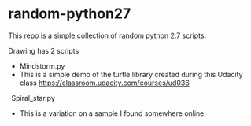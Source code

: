 # random-python27
This repo is a simple collection of random python 2.7 scripts.

Drawing has 2 scripts
- Mindstorm.py
-   This is a simple demo of the turtle library created during this Udacity class https://classroom.udacity.com/courses/ud036

-Spiral_star.py 
-   This is a variation on a sample I found somewhere online.   
